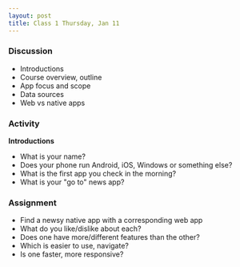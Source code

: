 ```yaml
---
layout: post
title: Class 1 Thursday, Jan 11
---
```


### Discussion

* Introductions
* Course overview, outline
* App focus and scope
* Data sources
* Web vs native apps

### Activity

**Introductions**

* What is your name?
* Does your phone run Android, iOS, Windows or something else?
* What is the first app you check in the morning?
* What is your "go to" news app?

### Assignment

* Find a newsy native app with a corresponding web app
* What do you like/dislike about each?
* Does one have more/different features than the other?
* Which is easier to use, navigate?
* Is one faster, more responsive?

